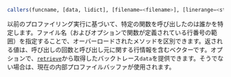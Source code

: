 ```julia
callers(funcname, [data, lidict], [filename=<filename>], [linerange=<start:stop>]) -> Vector{Tuple{count, lineinfo}}
```

以前のプロファイリング実行に基づいて、特定の関数を呼び出したのは誰かを特定します。ファイル名（およびオプションで関数が定義されている行番号の範囲）を指定することで、オーバーロードされたメソッドを区別できます。返される値は、呼び出しの回数と呼び出し元に関する行情報を含むベクターです。オプションで、[`retrieve`](@ref)から取得したバックトレース`data`を提供できます。そうでない場合は、現在の内部プロファイルバッファが使用されます。
